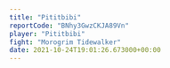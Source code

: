 ```yaml
---
title: "Pititbibi"
reportCode: "BNhy3GwzCKJA89Vn"
player: "Pititbibi"
fight: "Morogrim Tidewalker"
date: 2021-10-24T19:01:26.673000+00:00
---
```

